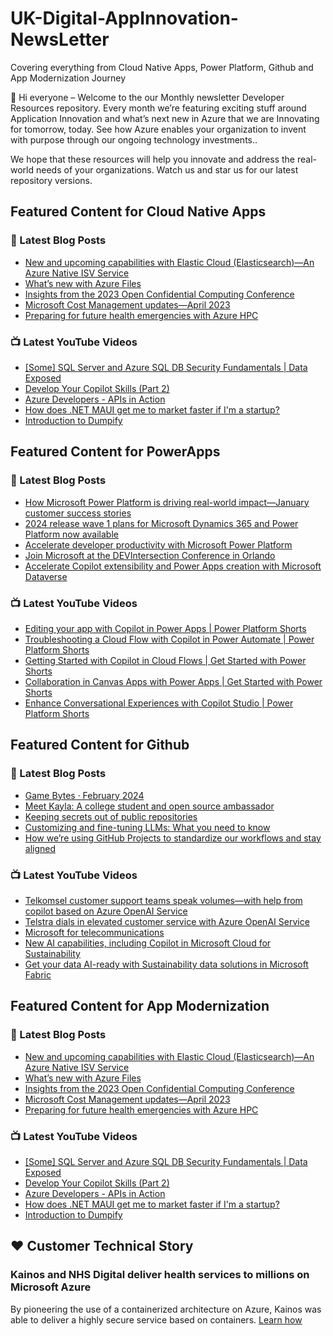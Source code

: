 # UK-Digital-AppInnovation-NewsLetter

Covering everything from Cloud Native Apps, Power Platform, Github and App Modernization Journey

👋 Hi everyone – Welcome to the our Monthly newsletter Developer Resources repository. Every month we’re featuring exciting stuff around Application Innovation and what’s next new in Azure that we are Innovating for tomorrow, today. See how Azure enables your organization to invent with purpose through our ongoing technology investments..


We hope that these resources will help you innovate and address the real-world needs of your organizations. Watch us and star us for our latest repository versions.

## Featured Content for Cloud Native Apps


### 📝 Latest Blog Posts

    
<!-- BLOGCNA:START -->
- [New and upcoming capabilities with Elastic Cloud (Elasticsearch)—An Azure Native ISV Service](https://azure.microsoft.com/blog/new-and-upcoming-capabilities-with-elastic-cloud-elasticsearch-an-azure-native-isv-service/)
- [What’s new with Azure Files](https://azure.microsoft.com/blog/what-s-new-with-azure-files/)
- [Insights from the 2023 Open Confidential Computing Conference](https://azure.microsoft.com/blog/insights-from-the-2023-open-confidential-computing-conference/)
- [Microsoft Cost Management updates—April 2023](https://azure.microsoft.com/blog/microsoft-cost-management-updates-april-2023/)
- [Preparing for future health emergencies with Azure HPC ](https://azure.microsoft.com/blog/preparing-for-future-health-emergencies-with-azure-hpc/)
<!-- BLOGCNA:END -->

### 📺 Latest YouTube Videos

 
<!-- YOUTUBECNA:START -->
- [[Some] SQL Server and Azure SQL DB Security Fundamentals | Data Exposed](https://www.youtube.com/watch?v=-XX2V_4-uZw)
- [Develop Your Copilot Skills &lpar;Part 2&rpar;](https://www.youtube.com/watch?v=AnXBVBfu4zI)
- [Azure Developers - APIs in Action](https://www.youtube.com/watch?v=3MmDd3CR5is)
- [How does .NET MAUI get me to market faster if I&#39;m a startup?](https://www.youtube.com/watch?v=MTas2AbKoNQ)
- [Introduction to Dumpify](https://www.youtube.com/watch?v=coJe59TI33w)
<!-- YOUTUBECNA:END -->

##  Featured Content for PowerApps
### 📝 Latest Blog Posts
<!-- BLOGPOWER:START -->
- [How Microsoft Power Platform is driving real-world impact—January customer success stories](https://www.microsoft.com/en-us/power-platform/blog/2024/02/12/how-microsoft-power-platform-is-driving-real-world-impact-january-customer-success-stories/)
- [2024 release wave 1 plans for Microsoft Dynamics 365 and Power Platform now available](https://cloudblogs.microsoft.com/dynamics365/bdm/2024/01/25/2024-release-wave-1-plans-for-microsoft-dynamics-365-and-power-platform-now-available/)
- [Accelerate developer productivity with Microsoft Power Platform](https://powerapps.microsoft.com/en-us/blog/accelerate-developer-productivity-with-microsoft-power-platform/)
- [Join Microsoft at the DEVIntersection Conference in Orlando](https://powerapps.microsoft.com/en-us/blog/join-microsoft-the-devintersection-conference-in-orlando/)
- [Accelerate Copilot extensibility and Power Apps creation with Microsoft Dataverse](https://www.microsoft.com/en-us/power-platform/blog/2023/11/15/accelerate-copilot-extensibility-and-power-app-creation-with-microsoft-dataverse/)
<!-- BLOGPOWER:END -->
 ### 📺 Latest YouTube Videos
    
<!-- YOUTUBEPOWER:START -->
- [Editing your app with Copilot in Power Apps | Power Platform Shorts](https://www.youtube.com/watch?v=g9fFoQ5CETk)
- [Troubleshooting a Cloud Flow with Copilot in Power Automate | Power Platform Shorts](https://www.youtube.com/watch?v=A9QYbZCZ6ZA)
- [Getting Started with Copilot in Cloud Flows | Get Started with Power Shorts](https://www.youtube.com/watch?v=vTEdYmWjdVw)
- [Collaboration in Canvas Apps with Power Apps | Get Started with Power Shorts](https://www.youtube.com/watch?v=zOGQXz4-LnI)
- [Enhance Conversational Experiences with Copilot Studio | Power Platform Shorts](https://www.youtube.com/watch?v=GRAInU7i-xY)
<!-- YOUTUBEPOWER:END -->

##  Featured Content for Github
### 📝 Latest Blog Posts
<!-- BLOGGITHUB:START -->
- [Game Bytes · February 2024](https://github.blog/2024-02-29-game-bytes-february-2024/)
- [Meet Kayla: A college student and open source ambassador](https://github.blog/2024-02-29-meet-kayla-a-college-student-and-open-source-ambassador/)
- [Keeping secrets out of public repositories](https://github.blog/2024-02-29-keeping-secrets-out-of-public-repositories/)
- [Customizing and fine-tuning LLMs: What you need to know](https://github.blog/2024-02-28-customizing-and-fine-tuning-llms-what-you-need-to-know/)
- [How we’re using GitHub Projects to standardize our workflows and stay aligned](https://github.blog/2024-02-28-how-were-using-github-projects-to-standardize-our-workflows-and-stay-aligned/)
<!-- BLOGGITHUB:END -->
### 📺 Latest YouTube Videos
<!-- YOUTUBEGITHUB:START -->
- [Telkomsel customer support teams speak volumes—with help from copilot based on Azure OpenAI Service](https://www.youtube.com/watch?v=G77EX3Y1btg)
- [Telstra dials in elevated customer service with Azure OpenAI Service](https://www.youtube.com/watch?v=iM6vyZreRRw)
- [Microsoft for telecommunications](https://www.youtube.com/watch?v=tXNR-hkfIYc)
- [New AI capabilities, including Copilot in Microsoft Cloud for Sustainability](https://www.youtube.com/watch?v=ZcqFkAbbcRg)
- [Get your data AI-ready with Sustainability data solutions in Microsoft Fabric](https://www.youtube.com/watch?v=RKJlaLrAbSw)
<!-- YOUTUBEGITHUB:END -->
##  Featured Content for App Modernization
### 📝 Latest Blog Posts
<!-- BLOGAPPMOD:START -->
- [New and upcoming capabilities with Elastic Cloud (Elasticsearch)—An Azure Native ISV Service](https://azure.microsoft.com/blog/new-and-upcoming-capabilities-with-elastic-cloud-elasticsearch-an-azure-native-isv-service/)
- [What’s new with Azure Files](https://azure.microsoft.com/blog/what-s-new-with-azure-files/)
- [Insights from the 2023 Open Confidential Computing Conference](https://azure.microsoft.com/blog/insights-from-the-2023-open-confidential-computing-conference/)
- [Microsoft Cost Management updates—April 2023](https://azure.microsoft.com/blog/microsoft-cost-management-updates-april-2023/)
- [Preparing for future health emergencies with Azure HPC ](https://azure.microsoft.com/blog/preparing-for-future-health-emergencies-with-azure-hpc/)
<!-- BLOGAPPMOD:END -->
### 📺 Latest YouTube Videos
<!-- YOUTUBEAPPMOD:START -->
- [[Some] SQL Server and Azure SQL DB Security Fundamentals | Data Exposed](https://www.youtube.com/watch?v=-XX2V_4-uZw)
- [Develop Your Copilot Skills &lpar;Part 2&rpar;](https://www.youtube.com/watch?v=AnXBVBfu4zI)
- [Azure Developers - APIs in Action](https://www.youtube.com/watch?v=3MmDd3CR5is)
- [How does .NET MAUI get me to market faster if I&#39;m a startup?](https://www.youtube.com/watch?v=MTas2AbKoNQ)
- [Introduction to Dumpify](https://www.youtube.com/watch?v=coJe59TI33w)
<!-- YOUTUBEAPPMOD:END -->


## ♥️ Customer Technical Story 

### Kainos and NHS Digital deliver health services to millions on Microsoft Azure

By pioneering the use of a containerized architecture on Azure, Kainos was able to deliver a highly secure service based on containers. [Learn how](https://customers.microsoft.com/en-us/story/1368348549535774520-kainos-and-nhs-digital-deliver-health-services-to-millions-on-microsoft-azure)


